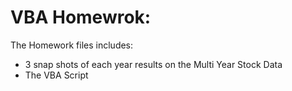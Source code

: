 # VBA Homewrok:
The Homework files includes:
  - 3 snap shots of each year results on the Multi Year Stock Data
  - The VBA Script
  
